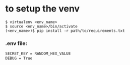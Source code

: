 # to setup the venv

```/bash
$ virtualenv <env_name>
$ source <env_name>/bin/activate
(<env_name>)$ pip install -r path/to/requirements.txt
```


### .env file:

```txt
SECRET_KEY = RANDOM_HEX_VALUE
DEBUG = True
```